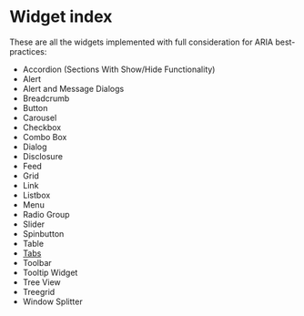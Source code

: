 # Widget index

These are all the widgets implemented with full consideration for ARIA best-practices:

* Accordion (Sections With Show/Hide Functionality)
* Alert
* Alert and Message Dialogs
* Breadcrumb
* Button
* Carousel
* Checkbox
* Combo Box
* Dialog
* Disclosure
* Feed
* Grid
* Link
* Listbox
* Menu
* Radio Group
* Slider
* Spinbutton
* Table
* [Tabs](tabs)
* Toolbar
* Tooltip Widget
* Tree View
* Treegrid
* Window Splitter
